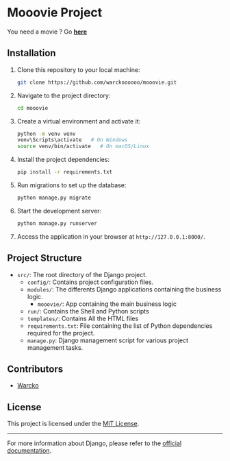 # Mooovie Project

You need a movie ? Go [**here**](https://idonthavednsalready.com)

## Installation

1. Clone this repository to your local machine:

   ```bash
   git clone https://github.com/warckoooooo/mooovie.git
   ```

2. Navigate to the project directory:

   ```bash
   cd mooovie
   ```

3. Create a virtual environment and activate it:

   ```bash
   python -m venv venv
   venv\Scripts\activate   # On Windows
   source venv/bin/activate   # On macOS/Linux
   ```

4. Install the project dependencies:

   ```bash
   pip install -r requirements.txt
   ```

5. Run migrations to set up the database:

   ```bash
   python manage.py migrate
   ```

6. Start the development server:

   ```bash
   python manage.py runserver
   ```

7. Access the application in your browser at `http://127.0.0.1:8000/`.

## Project Structure

- `src/`: The root directory of the Django project.
    - `config/`: Contains project configuration files.
    - `modules/`: The differents Django applications containing the business logic.
        - `mooovie/`: App containing the main business logic
    - `run/`: Contains the Shell and Python scripts
    - `templates/`: Contains All the HTML files
    - `requirements.txt`: File containing the list of Python dependencies required for the project.
    - `manage.py`: Django management script for various project management tasks.

## Contributors

- [Warcko](https://github.com/Warckoooooo)

## License

This project is licensed under the [MIT License](LICENSE).

---

For more information about Django, please refer to the [official documentation](https://docs.djangoproject.com/).
